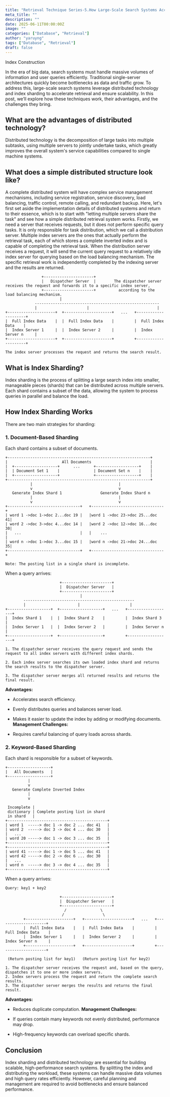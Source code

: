 ```yaml
---
title: "Retrieval Technique Series-5.How Large-Scale Search Systems Accelerate Retrieval with Distributed Technology"
meta_title: ""
description: ""
date: 2025-06-11T00:00:00Z
image: ""
categories: ["Database", "Retrieval"]
author: "yaruyng"
tags: ["Database", "Retrieval"]
draft: false
---
```

Index Construction
<!--more-->

In the era of big data, search systems must handle massive volumes of information and user queries efficiently. Traditional single-server architectures quickly become bottlenecks as data and traffic grow. To address this, large-scale search systems leverage distributed technology and index sharding to accelerate retrieval and ensure scalability. In this post, we’ll explore how these techniques work, their advantages, and the challenges they bring.

## What are the advantages of distributed technology?
Distributed technology is the decomposition of large tasks into multiple subtasks, using multiple servers to jointly undertake tasks, which greatly improves the overall system's service capabilities compared to single machine systems.

## What does a simple distributed structure look like? 
A complete distributed system will have complex service management mechanisms, including service registration, service discovery, load balancing, traffic control, remote calling, and redundant backup. Here, let's first set aside the implementation details of distributed systems and return to their essence, which is to start with "letting multiple servers share the task" and see how a simple distributed retrieval system works. Firstly, we need a server that receives requests, but it does not perform specific query tasks. It is only responsible for task distribution, which we call a distribution server. Multiple index servers are the ones that actually perform the retrieval task, each of which stores a complete inverted index and is capable of completing the retrieval task. When the distribution server receives a request, it will send the current query request to a relatively idle index server for querying based on the load balancing mechanism. The specific retrieval work is independently completed by the indexing server and the results are returned.
```text
                +----------------------+
                |   Dispatcher Server  |        The dispatcher server receives the request and forwards it to a specific index server, 
                +----------------------+          according to the load balancing mechanism.
                        |
             -------------------------------------------------------
             |                      |                              |
+---------------------+  +---------------------+   ...   +---------------------+
|  Full Index Data    |  |  Full Index Data    |         |  Full Index Data    |
|  Index Server 1     |  |  Index Server 2     |         |  Index Server n     |
+---------------------+  +---------------------+         +---------------------+

The index server processes the request and returns the search result.

```

## What is Index Sharding?
Index sharding is the process of splitting a large search index into smaller, manageable pieces (shards) that can be distributed across multiple servers. Each shard contains a subset of the data, allowing the system to process queries in parallel and balance the load.

## How Index Sharding Works
There are two main strategies for sharding:

### 1. Document-Based Sharding
Each shard contains a subset of documents. 
```text
+---------------------------------------------------------------+
|                        All Documents                          |
|  +-------------------+      ...      +-------------------+    |
|  | Document Set 1    |               | Document Set n    |    |
|  +-------------------+               +-------------------+    |
+---------------------------------------------------------------+
           |                                      |
           v                                      v
   Generate Index Shard 1                 Generate Index Shard n
           |                                      |
           v                                      v
+--------------------------------+   +--------------------------------+
| word 1 ->doc 1->doc 2...doc 19 |   |word 1 ->doc 23->doc 25...doc 41|
| word 2 ->doc 3->doc 4...doc 14 |   |word 2 ->doc 12->doc 16...doc 30|
|   ...                          |   |    ...                         |
| word n ->doc 1->doc 3...doc 15 |   |word n ->doc 21->doc 24...doc 35|
+--------------------------------+   +--------------------------------+

Note: The posting list in a single shard is incomplete.

```
When a query arrives:
```text
                        +----------------------+
                        |  Dispatcher Server   |
                        +----------------------+
                                 |
        -------------------------------------------------
        |                       |                      |
+-------------------+  +-------------------+   ...   +-------------------+
|  Index Shard 1    |  |  Index Shard 2    |         |  Index Shard 3    |
|  Index Server 1   |  |  Index Server 2   |         |  Index Server n   |
+-------------------+  +-------------------+         +-------------------+

1. The dispatcher server receives the query request and sends the request to all index servers with different index shards.

2. Each index server searches its own loaded index shard and returns the search results to the dispatcher server.

3. The dispatcher server merges all returned results and returns the final result.

```
**Advantages:**

- Accelerates search efficiency.
- Evenly distributes queries and balances server load.
- Makes it easier to update the index by adding or modifying documents.
**Management Challenges:**

- Requires careful balancing of query loads across shards.

### 2. Keyword-Based Sharding
Each shard is responsible for a subset of keywords. 
```text
+-------------------+
|   All Documents   |
+-------------------+
          |
          v
   Generate Complete Inverted Index
          |
          v

 Incomplete |
 dictionary | Complete posting list in shard
 in shard   |                 
+--------------------------------------------+
| word 1  -----> doc 1 -> doc 2 ... doc 41   |
| word 2  -----> doc 3 -> doc 4 ... doc 30   |
|   ...                                      |
| word 20 -----> doc 1 -> doc 3 ... doc 35   |
+--------------------------------------------+
+--------------------------------------------+
| word 41 -----> doc 1 -> doc 5 ... doc 41   |
| word 42 -----> doc 2 -> doc 6 ... doc 30   |
|   ...                                      |
| word n  -----> doc 3 -> doc 4 ... doc 35   |
+--------------------------------------------+

```
When a query arrives:
```text
Query: key1 + key2

                        +----------------------+
                        |  Dispatcher Server   |
                        +----------------------+
                          /               \
                         /                 \
        +---------------------+   +---------------------+   ...   +---------------------+
        |  Full Index Data    |   |  Full Index Data    |         |  Full Index Data    |
        |  Index Server 1     |   |  Index Server 2     |         |  Index Server n     |
        +---------------------+   +---------------------+         +---------------------+

 (Return posting list for key1)   (Return posting list for key2)

1. The dispatcher server receives the request and, based on the query, dispatches it to one or more index servers.
2. Index servers process the request and return the complete search results.
3. The dispatcher server merges the results and returns the final result.

```
**Advantages:**

- Reduces duplicate computation.
**Management Challenges:**

- If queries contain many keywords not evenly distributed, performance may drop.
- High-frequency keywords can overload specific shards.


## Conclusion
Index sharding and distributed technology are essential for building scalable, high-performance search systems. By splitting the index and distributing the workload, these systems can handle massive data volumes and high query rates efficiently. However, careful planning and management are required to avoid bottlenecks and ensure balanced performance.
